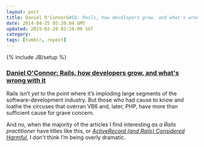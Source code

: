 ```yaml
---           
layout: post
title: Daniel O'Connor&#58; Rails, how developers grow, and what's wrong with it.
date: 2014-04-25 05:20:04 GMT
updated: 2015-02-20 03:19:00 SGT
category:
tags: [tumblr, repost]
---
```

{% include JB/setup %}

### [Daniel O'Connor: Rails, how developers grow, and what's wrong with it](http://clockwerx.blogspot.com.au/2014/04/rails-how-developers-grow-and-whats.html)

Rails isn’t _yet_ to the point where it’s imploding large segments of the software-development industry. But those who had cause to know and loathe the circuses that overran VB6 and, later, PHP, have more than sufficient cause for grave concern.

And no, when the majority of the articles I find interesting _as a Rails practitioner_ have titles like this, or [<cite>ActiveRecord (and Rails) Considered Harmful</cite>](http://blog.steveklabnik.com/posts/2011-12-30-active-record-considered-harmful), I _don’t_ think I’m being overly dramatic.

